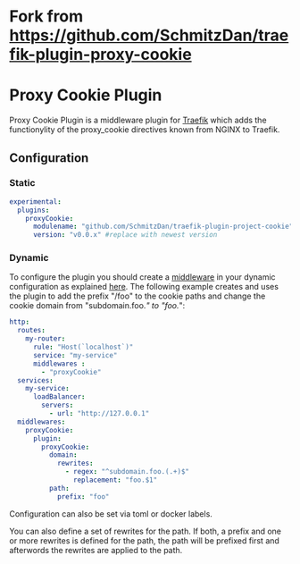 # Fork from https://github.com/SchmitzDan/traefik-plugin-proxy-cookie


# Proxy Cookie Plugin

Proxy Cookie Plugin is a middleware plugin for [Traefik](https://traefik.io) which adds the functionylity of the proxy_cookie directives known from NGINX to Traefik.


## Configuration

### Static

```yaml
experimental:
  plugins:
    proxyCookie:
      modulename: "github.com/SchmitzDan/traefik-plugin-project-cookie"
      version: "v0.0.x" #replace with newest version
```

### Dynamic

To configure the  plugin you should create a [middleware](https://docs.traefik.io/middlewares/overview/) in your dynamic configuration as explained [here](https://docs.traefik.io/middlewares/overview/). 
The following example creates and uses the plugin to add the prefix "/foo" to the cookie paths and change the cookie domain from "subdomain.foo.*" to "foo.*":

```yaml
http:
  routes:
    my-router:
      rule: "Host(`localhost`)"
      service: "my-service"
      middlewares : 
        - "proxyCookie"
  services:
    my-service:
      loadBalancer:
        servers:
          - url: "http://127.0.0.1"
  middlewares:
    proxyCookie:
      plugin:
        proxyCookie:
          domain:
            rewrites:
              - regex: "^subdomain.foo.(.+)$"
                replacement: "foo.$1"
          path:
            prefix: "foo"
```

Configuration can also be set via toml or docker labels.

You can also define a set of rewrites for the path. If both, a prefix and one or more rewrites is defined for the path, the path will be prefixed first and afterwords the rewrites are applied to the path.
